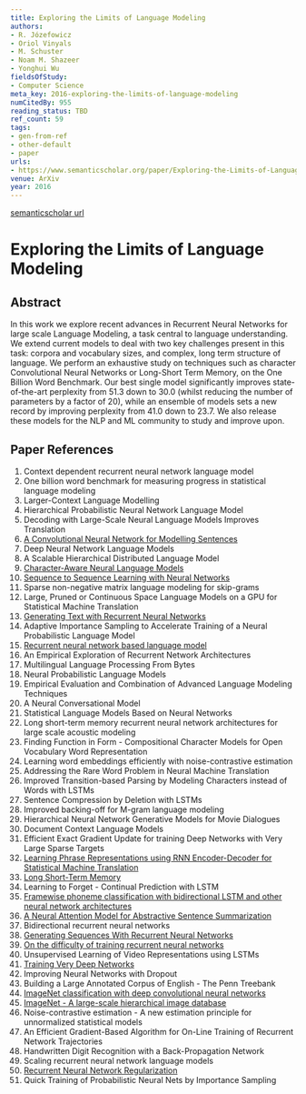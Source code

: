 ```yaml
---
title: Exploring the Limits of Language Modeling
authors:
- R. Józefowicz
- Oriol Vinyals
- M. Schuster
- Noam M. Shazeer
- Yonghui Wu
fieldsOfStudy:
- Computer Science
meta_key: 2016-exploring-the-limits-of-language-modeling
numCitedBy: 955
reading_status: TBD
ref_count: 59
tags:
- gen-from-ref
- other-default
- paper
urls:
- https://www.semanticscholar.org/paper/Exploring-the-Limits-of-Language-Modeling-Józefowicz-Vinyals/2f2d8f8072e5cc9b296fad551f65f183bdbff7aa?sort=total-citations
venue: ArXiv
year: 2016
---
```


[semanticscholar url](https://www.semanticscholar.org/paper/Exploring-the-Limits-of-Language-Modeling-Józefowicz-Vinyals/2f2d8f8072e5cc9b296fad551f65f183bdbff7aa?sort=total-citations)

# Exploring the Limits of Language Modeling

## Abstract

In this work we explore recent advances in Recurrent Neural Networks for large scale Language Modeling, a task central to language understanding. We extend current models to deal with two key challenges present in this task: corpora and vocabulary sizes, and complex, long term structure of language. We perform an exhaustive study on techniques such as character Convolutional Neural Networks or Long-Short Term Memory, on the One Billion Word Benchmark. Our best single model significantly improves state-of-the-art perplexity from 51.3 down to 30.0 (whilst reducing the number of parameters by a factor of 20), while an ensemble of models sets a new record by improving perplexity from 41.0 down to 23.7. We also release these models for the NLP and ML community to study and improve upon.

## Paper References

1. Context dependent recurrent neural network language model
2. One billion word benchmark for measuring progress in statistical language modeling
3. Larger-Context Language Modelling
4. Hierarchical Probabilistic Neural Network Language Model
5. Decoding with Large-Scale Neural Language Models Improves Translation
6. [A Convolutional Neural Network for Modelling Sentences](2014-a-convolutional-neural-network-for-modelling-sentences)
7. Deep Neural Network Language Models
8. A Scalable Hierarchical Distributed Language Model
9. [Character-Aware Neural Language Models](2016-character-aware-neural-language-models)
10. [Sequence to Sequence Learning with Neural Networks](2014-sequence-to-sequence-learning-with-neural-networks)
11. Sparse non-negative matrix language modeling for skip-grams
12. Large, Pruned or Continuous Space Language Models on a GPU for Statistical Machine Translation
13. [Generating Text with Recurrent Neural Networks](2011-generating-text-with-recurrent-neural-networks)
14. Adaptive Importance Sampling to Accelerate Training of a Neural Probabilistic Language Model
15. [Recurrent neural network based language model](2010-recurrent-neural-network-based-language-model)
16. An Empirical Exploration of Recurrent Network Architectures
17. Multilingual Language Processing From Bytes
18. Neural Probabilistic Language Models
19. Empirical Evaluation and Combination of Advanced Language Modeling Techniques
20. A Neural Conversational Model
21. Statistical Language Models Based on Neural Networks
22. Long short-term memory recurrent neural network architectures for large scale acoustic modeling
23. Finding Function in Form - Compositional Character Models for Open Vocabulary Word Representation
24. Learning word embeddings efficiently with noise-contrastive estimation
25. Addressing the Rare Word Problem in Neural Machine Translation
26. Improved Transition-based Parsing by Modeling Characters instead of Words with LSTMs
27. Sentence Compression by Deletion with LSTMs
28. Improved backing-off for M-gram language modeling
29. Hierarchical Neural Network Generative Models for Movie Dialogues
30. Document Context Language Models
31. Efficient Exact Gradient Update for training Deep Networks with Very Large Sparse Targets
32. [Learning Phrase Representations using RNN Encoder-Decoder for Statistical Machine Translation](2014-learning-phrase-representations-using-rnn-encoder-decoder-for-statistical-machine-translation)
33. [Long Short-Term Memory](1997-long-short-term-memory)
34. Learning to Forget - Continual Prediction with LSTM
35. [Framewise phoneme classification with bidirectional LSTM and other neural network architectures](2005-framewise-phoneme-classification-with-bidirectional-lstm-and-other-neural-network-architectures)
36. [A Neural Attention Model for Abstractive Sentence Summarization](2015-a-neural-attention-model-for-abstractive-sentence-summarization)
37. Bidirectional recurrent neural networks
38. [Generating Sequences With Recurrent Neural Networks](2013-generating-sequences-with-recurrent-neural-networks)
39. [On the difficulty of training recurrent neural networks](2013-on-the-difficulty-of-training-recurrent-neural-networks)
40. Unsupervised Learning of Video Representations using LSTMs
41. [Training Very Deep Networks](2015-training-very-deep-networks)
42. Improving Neural Networks with Dropout
43. Building a Large Annotated Corpus of English - The Penn Treebank
44. [ImageNet classification with deep convolutional neural networks](2012-alexnet.md)
45. [ImageNet - A large-scale hierarchical image database](2009-imagenet-a-large-scale-hierarchical-image-database)
46. Noise-contrastive estimation - A new estimation principle for unnormalized statistical models
47. An Efficient Gradient-Based Algorithm for On-Line Training of Recurrent Network Trajectories
48. Handwritten Digit Recognition with a Back-Propagation Network
49. Scaling recurrent neural network language models
50. [Recurrent Neural Network Regularization](2014-recurrent-neural-network-regularization)
51. Quick Training of Probabilistic Neural Nets by Importance Sampling
